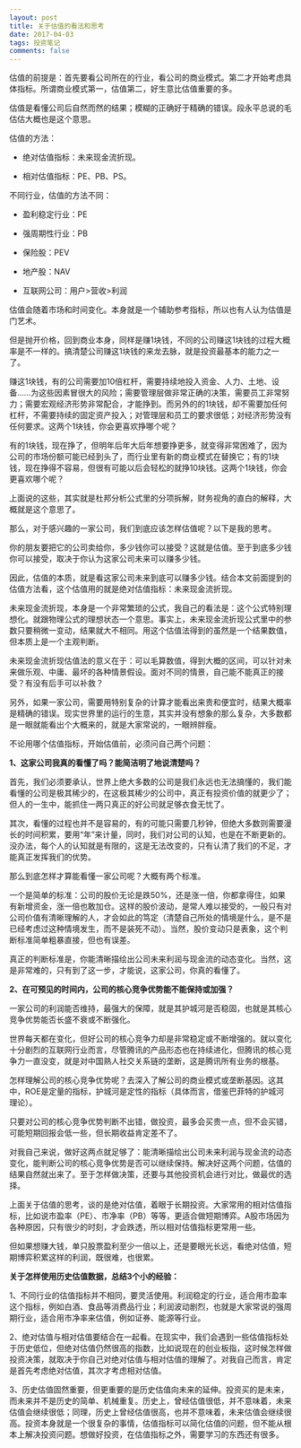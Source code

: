```yaml
---
layout: post
title: 关于估值的看法和思考
date: 2017-04-03
tags: 投资笔记
comments: false
---
```


估值的前提是：首先要看公司所在的行业，看公司的商业模式。第二才开始考虑具体指标。所谓商业模式第一，估值第二，好生意比估值重要的多。

估值是看懂公司后自然而然的结果；模糊的正确好于精确的错误。段永平总说的毛估估大概也是这个意思。

估值的方法：

- 绝对估值指标：未来现金流折现。

- 相对估值指标：PE、PB、PS。

不同行业，估值的方法不同：

- 盈利稳定行业：PE

- 强周期性行业：PB

- 保险股：PEV

- 地产股：NAV

- 互联网公司：用户>营收>利润

估值会随着市场和时间变化。本身就是一个辅助参考指标，所以也有人认为估值是门艺术。

但是抛开价格，回到商业本身，同样是赚1块钱，不同的公司赚这1块钱的过程大概率是不一样的。搞清楚公司赚这1块钱的来龙去脉，就是投资最基本的能力之一了。

赚这1块钱，有的公司需要加10倍杠杆，需要持续地投入资金、人力、土地、设备……为这些因素冒很大的风险；需要管理层做非常正确的决策，需要员工非常努力；需要宏观经济形势非常配合，才能挣到。而另外的的1块钱，却不需要加任何杠杆，不需要持续的固定资产投入；对管理层和员工的要求很低；对经济形势没有任何要求。这两个1块钱，你会更喜欢挣哪个呢？

有的1块钱，现在挣了，但明年后年大后年想要挣更多，就变得非常困难了，因为公司的市场份额可能已经到头了，而行业里有新的商业模式在替换它；有的1块钱，现在挣得不容易，但很有可能以后会轻松的就挣10块钱。这两个1块钱，你会更喜欢哪个呢？

上面说的这些，其实就是杜邦分析公式里的分项拆解，财务视角的直白的解释，大概就是这个意思了。

那么，对于感兴趣的一家公司，我们到底应该怎样估值呢？以下是我的思考。  

你的朋友要把它的公司卖给你，多少钱你可以接受？这就是估值。至于到底多少钱你可以接受，取决于你认为这家公司未来可以赚多少钱。

因此，估值的本质，就是看这家公司未来到底可以赚多少钱。结合本文前面提到的估值方法看，这个估值用的就是绝对估值指标：未来现金流折现。

未来现金流折现，本身是一个非常繁琐的公式，我自己的看法是：这个公式特别理想化。就跟物理公式的理想状态一个意思。事实上，未来现金流折现公式里中的参数只要稍微一变动，结果就大不相同。用这个估值法得到的虽然是一个结果数值，但本质上是一个主观判断。

未来现金流折现估值法的意义在于：可以毛算数值，得到大概的区间，可以针对未来做乐观、中庸、最坏的各种情景假设。面对不同的情景，自己能不能真正的接受？有没有后手可以补救？

另外，如果一家公司，需要用特别复杂的计算才能看出来贵和便宜时，结果大概率是精确的错误。现实世界里的运行的生意，其实并没有想象的那么复杂，大多数都是一眼就能看出个大概来的，就是大家常说的，一眼辨胖瘦。

不论用哪个估值指标，开始估值前，必须问自己两个问题：

**1、这家公司我真的看懂了吗？能简洁明了地说清楚吗？**

首先，我们必须要承认，世界上绝大多数的公司是我们永远也无法搞懂的，我们能看懂的公司是极其稀少的，在这极其稀少的公司中，真正有投资价值的就更少了；但人的一生中，能抓住一两只真正的好公司就足够衣食无忧了。

其次，看懂的过程也并不是容易的，有的可能只需要几秒钟，但绝大多数则需要漫长的时间积累，要用“年”来计量，同时，我们对公司的认知，也是在不断更新的。没办法，每个人的认知就是有限的，这是无法改变的，只有认清了我们的不足，才能真正发挥我们的优势。

那么到底怎样才算能看懂一家公司呢？大概有两个标准。

一个是简单的标准：公司的股价无论是跌50%，还是涨一倍，你都拿得住，如果有新增资金，涨一倍也敢加仓。这样的股价波动，是常人难以接受的，一般只有对公司价值有清晰理解的人，才会如此的笃定（清楚自己所处的情境是什么，是不是已经考虑过这种情境发生，而不是装死不动）。当然，股价变动只是表象，这个判断标准简单粗暴直接，但也有误差。

真正的判断标准是，你能清晰描绘出公司未来利润与现金流的动态变化。当然，这是非常难的，只有到了这一步，才能说，这家公司，你真的看懂了。

**2、在可预见的时间内，公司的核心竞争优势能不能保持或加强？**

一家公司的利润能否维持，最强大的保障，就是其护城河是否稳固，也就是其核心竞争优势能否长盛不衰或不断强化。

世界每天都在变化，但好公司的核心竞争力却是非常稳定或不断增强的。就以变化十分剧烈的互联网行业而言，尽管腾讯的产品形态也在持续进化，但腾讯的核心竞争力一直没变，就是对中国熟人社交关系链的垄断，这是腾讯所有业务的根基。

怎样理解公司的核心竞争优势呢？去深入了解公司的商业模式或垄断基因。这其中，ROE是定量的指标，护城河是定性的指标（具体而言，借鉴巴菲特的护城河理论）。

只要对公司的核心竞争优势判断不出错，做投资，最多会买贵一点，但不会买错，可能短期回报会低一些，但长期收益肯定差不了。

对我自己来说，做好这两点就足够了：能清晰描绘出公司未来利润与现金流的动态变化，能判断公司的核心竞争优势是否可以继续保持。解决好这两个问题，估值的结果自然就出来了。至于怎样做决策，还要与其他投资机会进行对比，做最优的选择。

上面关于估值的思考，谈的是绝对估值，着眼于长期投资。大家常用的相对估值指标，比如说市盈率（PE）、市净率（PB）等等，更适合做短期博弈。A股市场因为各种原因，只有很少的时刻，才会跌透，所以相对估值指标更常用一些。

但如果想赚大钱，单只股票盈利至少一倍以上，还是要眼光长远，看绝对估值，短期博弈积累这样的利润，既很难，也很累。


**关于怎样使用历史估值数据，总结3个小的经验：**

1、不同行业的估值指标并不相同，要灵活使用。利润稳定的行业，适合用市盈率这个指标，例如白酒、食品等消费品行业；利润波动剧烈，也就是大家常说的强周期行业，适合用市净率来估值，例如证券、能源等行业。

2、绝对估值与相对估值要结合在一起看。在现实中，我们会遇到一些估值指标处于历史低位，但绝对估值仍然很高的指数，比如说现在的创业板指，这时候怎样做投资决策，就取决于你自己对绝对估值与相对估值的理解了。对我自己而言，肯定是首先考虑绝对估值，其次才考虑相对估值。

3、历史估值固然重要，但更重要的是历史估值向未来的延伸。投资买的是未来，而未来并不是历史的简单、机械重复。历史上，曾经估值很低，并不意味着，未来估值会继续很低；同理，历史上曾经估值很高，也并不意味着，未来估值会继续很高。投资本身就是一个很复杂的事情，估值指标可以简化估值的问题，但不能从根本上解决投资问题。想做好投资，在估值指标之外，需要学习的东西还有很多。